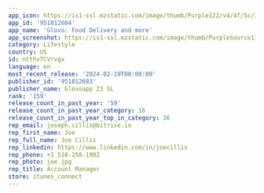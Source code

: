 ```yaml
---
app_icon: https://is1-ssl.mzstatic.com/image/thumb/Purple122/v4/4f/5c/37/4f5c37ef-c088-25a2-056b-e2d9b4237e88/AppIcon-0-0-1x_U007emarketing-0-5-0-85-220.png/1024x1024bb.png
app_id: '951812684'
app_name: 'Glovo: Food Delivery and more'
app_screenshot: https://is1-ssl.mzstatic.com/image/thumb/PurpleSource116/v4/27/42/9d/27429dc6-6aa0-77a8-897e-65ec309f9f06/53fa1d2a-0c58-48a3-9e15-7e9e54283cf7_ASO_Screens_Iphone_1242x2688_English_Dec2023_Screen1.png/1242x2688bb.png
category: Lifestyle
country: US
id: ntthvTCVrvgx
language: en
most_recent_release: '2024-02-19T00:00:00'
publisher_id: '951812683'
publisher_name: Glovoapp 23 SL
rank: '159'
release_count_in_past_year: '59'
release_count_in_past_year_category: 16
release_count_in_past_year_top_in_category: 36
rep_email: joseph.cillis@bitrise.io
rep_first_name: Joe
rep_full_name: Joe Cillis
rep_linkedin: https://www.linkedin.com/in/joecillis
rep_phone: +1 518-258-1902
rep_photo: joe.jpg
rep_title: Account Manager
store: itunes_connect
---
```

